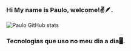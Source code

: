 ### Hi My name is Paulo, welcome!✌️🪶.

![`Paulo` GitHub stats](https://github-readme-stats.vercel.app/api?username=paulohenriiquesouza&show_icons=true&theme=dracula)

### Tecnologias que uso no meu dia a dia🖥️.
